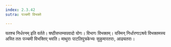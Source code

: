 ```yaml
---
index: 2.3.42
sutra: पञ्चमी विभक्ते

---
```

यतश्च निर्धरनम् इति वर्तते। षष्ठीसप्तम्यपवादो योगः। विभागः विभक्तम्। यस्मिन् निर्धारणाऽश्रये विभक्तमस्य अस्ति ततः पज्चमी विभक्तिर् भवति। माथुराः पाटलिपुत्रकेभ्यः सुकुमारतराः, आढ्यतराः।
